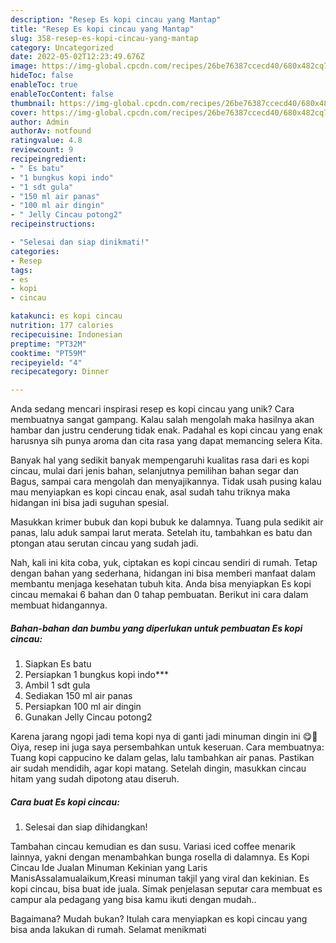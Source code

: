 ```yaml
---
description: "Resep Es kopi cincau yang Mantap"
title: "Resep Es kopi cincau yang Mantap"
slug: 358-resep-es-kopi-cincau-yang-mantap
category: Uncategorized
date: 2022-05-02T12:23:49.676Z
image: https://img-global.cpcdn.com/recipes/26be76387ccecd40/680x482cq70/es-kopi-cincau-foto-resep-utama.jpg
hideToc: false
enableToc: true
enableTocContent: false
thumbnail: https://img-global.cpcdn.com/recipes/26be76387ccecd40/680x482cq70/es-kopi-cincau-foto-resep-utama.jpg
cover: https://img-global.cpcdn.com/recipes/26be76387ccecd40/680x482cq70/es-kopi-cincau-foto-resep-utama.jpg
author: Admin
authorAv: notfound
ratingvalue: 4.8
reviewcount: 9
recipeingredient:
- " Es batu"
- "1 bungkus kopi indo"
- "1 sdt gula"
- "150 ml air panas"
- "100 ml air dingin"
- " Jelly Cincau potong2"
recipeinstructions:

- "Selesai dan siap dinikmati!"
categories:
- Resep
tags:
- es
- kopi
- cincau

katakunci: es kopi cincau 
nutrition: 177 calories
recipecuisine: Indonesian
preptime: "PT32M"
cooktime: "PT59M"
recipeyield: "4"
recipecategory: Dinner

---
```





Anda sedang mencari inspirasi resep es kopi cincau yang unik? Cara membuatnya sangat gampang. Kalau salah mengolah maka hasilnya akan hambar dan justru cenderung tidak enak. Padahal es kopi cincau yang enak harusnya sih punya aroma dan cita rasa yang dapat memancing selera Kita.





Banyak hal yang sedikit banyak mempengaruhi kualitas rasa dari es kopi cincau, mulai dari jenis bahan, selanjutnya pemilihan bahan segar dan Bagus, sampai cara mengolah dan menyajikannya. Tidak usah pusing kalau mau menyiapkan es kopi cincau enak,      asal sudah tahu triknya maka hidangan ini bisa jadi suguhan spesial.














Masukkan krimer bubuk dan kopi bubuk ke dalamnya. Tuang pula sedikit air panas, lalu aduk sampai larut merata. Setelah itu, tambahkan es batu dan ptongan atau serutan cincau yang sudah jadi.






Nah, kali ini kita coba, yuk, ciptakan es kopi cincau sendiri di rumah. Tetap dengan bahan yang sederhana, hidangan ini bisa memberi manfaat dalam membantu menjaga kesehatan tubuh kita. Anda bisa menyiapkan Es kopi cincau memakai 6 bahan dan 0 tahap pembuatan. Berikut ini cara dalam membuat hidangannya.

<!--inarticleads1-->

##### Bahan-bahan dan bumbu yang diperlukan untuk pembuatan Es kopi cincau:

1. Siapkan  Es batu
1. Persiapkan 1 bungkus kopi indo***
1. Ambil 1 sdt gula
1. Sediakan 150 ml air panas
1. Persiapkan 100 ml air dingin
1. Gunakan  Jelly Cincau potong2


Karena jarang ngopi jadi tema kopi nya di ganti jadi minuman dingin ini 😋🤤 Oiya, resep ini juga saya persembahkan untuk keseruan. Cara membuatnya: Tuang kopi cappucino ke dalam gelas, lalu tambahkan air panas. Pastikan air sudah mendidih, agar kopi matang. Setelah dingin, masukkan cincau hitam yang sudah dipotong atau diseruh. 

<!--inarticleads2-->

##### Cara buat Es kopi cincau:


1. Selesai dan siap dihidangkan!

Tambahan cincau kemudian es dan susu. Variasi iced coffee menarik lainnya, yakni dengan menambahkan bunga rosella di dalamnya. Es Kopi Cincau Ide Jualan Minuman Kekinian yang Laris ManisAssalamualaikum,Kreasi minuman takjil yang viral dan kekinian. Es kopi cincau, bisa buat ide juala. Simak penjelasan seputar cara membuat es campur ala pedagang yang bisa kamu ikuti dengan mudah.. 

Bagaimana? Mudah bukan? Itulah cara menyiapkan es kopi cincau yang bisa anda lakukan di rumah. Selamat menikmati

